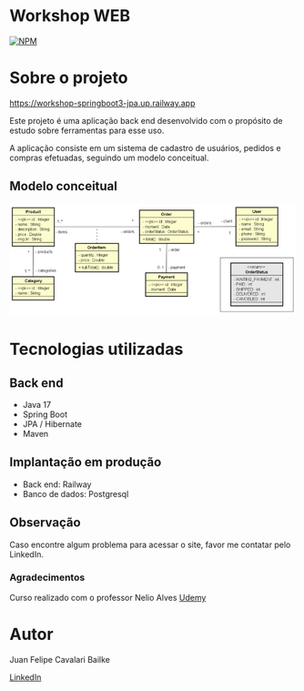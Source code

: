# Workshop WEB
[![NPM](https://img.shields.io/npm/l/react)](https://github.com/JuanBailke/workshop-springboot3-jpa/blob/main/LICENSE)

# Sobre o projeto

https://workshop-springboot3-jpa.up.railway.app

Este projeto é uma aplicação back end desenvolvido com o propósito de estudo sobre ferramentas para esse uso.

A aplicação consiste em um sistema de cadastro de usuários, pedidos e compras efetuadas, seguindo um modelo conceitual.

## Modelo conceitual
![Modelo Conceitual](https://github.com/JuanBailke/workshop-springboot3-jpa/blob/main/assets/Domain%20Model.PNG)

# Tecnologias utilizadas
## Back end
- Java 17
- Spring Boot
- JPA / Hibernate
- Maven
## Implantação em produção
- Back end: Railway
- Banco de dados: Postgresql

## Observação

Caso encontre algum problema para acessar o site, favor me contatar pelo LinkedIn.

### Agradecimentos

Curso realizado com o professor Nelio Alves
[Udemy](https://www.udemy.com/course/java-curso-completo/)

# Autor

Juan Felipe Cavalari Bailke

[LinkedIn](https://www.linkedin.com/in/juan-felipe-cavalari-bailke-b8901b170/)
